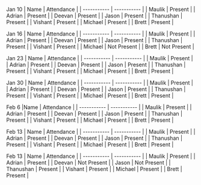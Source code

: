 Jan 10
| Name        | Attendance  |
| ----------- | ----------- |
| Maulik      | Present     | 
| Adrian      | Present     | 
| Deevan      | Present     | 
| Jason       | Present     | 
| Thanushan   | Present     | 
| Vishant     | Present     | 
| Michael     | Present     | 
| Brett       | Present     | 

Jan 16
| Name        | Attendance  |
| ----------- | ----------- |
| Maulik      | Present     | 
| Adrian      | Present     | 
| Deevan      | Present     | 
| Jason       | Present     | 
| Thanushan   | Present     | 
| Vishant     | Present     | 
| Michael     | Not Present | 
| Brett       | Not Present | 

Jan 23
| Name        | Attendance  |
| ----------- | ----------- |
| Maulik      | Present     | 
| Adrian      | Present     | 
| Deevan      | Present     | 
| Jason       | Present     | 
| Thanushan   | Present     | 
| Vishant     | Present     | 
| Michael     | Present     | 
| Brett       | Present     | 

Jan 30
| Name        | Attendance  |
| ----------- | ----------- |
| Maulik      | Present     | 
| Adrian      | Present     | 
| Deevan      | Present     | 
| Jason       | Present     | 
| Thanushan   | Present     | 
| Vishant     | Present     | 
| Michael     | Present     | 
| Brett       | Present     | 

Feb 6
|Name        | Attendance  |
| ----------- | ----------- |
| Maulik      | Present     | 
| Adrian      | Present     | 
| Deevan      | Present     | 
| Jason       | Present     | 
| Thanushan   | Present     | 
| Vishant     | Present     | 
| Michael     | Present     | 
| Brett       | Present     | 

Feb 13
| Name        | Attendance  |
| ----------- | ----------- |
| Maulik      | Present     | 
| Adrian      | Present     | 
| Deevan      | Present     | 
| Jason       | Present     | 
| Thanushan   | Present     | 
| Vishant     | Present     | 
| Michael     | Present     | 
| Brett       | Present     | 

Feb 13
| Name        | Attendance      |
| ----------- | -----------     |
| Maulik      | Present         | 
| Adrian      | Present         | 
| Deevan      | Not Present     | 
| Jason       | Not Present     | 
| Thanushan   | Present         | 
| Vishant     | Present         | 
| Michael     | Present         | 
| Brett       | Present         | 


